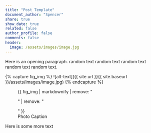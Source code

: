 ```yaml
---
title: "Post Template"
document_author: "Spencer"
share: true
show_date: true
related: false
author_profile: false
comments: false
header:
  image: /assets/images/image.jpg
---
```


Here is an opening paragraph. random text random text random text random text random text.

{% capture fig_img %}
![alt-text]({{ site.url }}{{ site.baseurl }}/assets/images/image.jpg)
{% endcapture %}

<figure>
  {{ fig_img | markdownify | remove: "<p>" | remove: "</p>" }}
  <figcaption>Photo Caption</figcaption>
</figure>

Here is some more text
